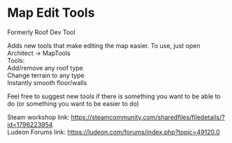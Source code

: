 # Map Edit Tools
Formerly Roof Dev Tool

Adds new tools that make editing the map easier.
To use, just open Architect -> MapTools  
Tools:  
Add/remove any roof type  
Change terrain to any type  
Instantly smooth floor/walls

Feel free to suggest new tools if there is something you want to be able to do (or something you want to be easier to do)

Steam workshop link: https://steamcommunity.com/sharedfiles/filedetails/?id=1796223954  
Ludeon Forums link: https://ludeon.com/forums/index.php?topic=49120.0
